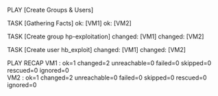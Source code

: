 PLAY [Create Groups & Users]

TASK [Gathering Facts]
ok: [VM1]
ok: [VM2]

TASK [Create group hp-exploitation]
changed: [VM1]
changed: [VM2]

TASK [Create user hb_exploit]
changed: [VM1]
changed: [VM2]

PLAY RECAP
VM1 : ok=1 changed=2 unreachable=0 failed=0 skipped=0 rescued=0 ignored=0  
VM2 : ok=1 changed=2 unreachable=0 failed=0 skipped=0 rescued=0 ignored=0
